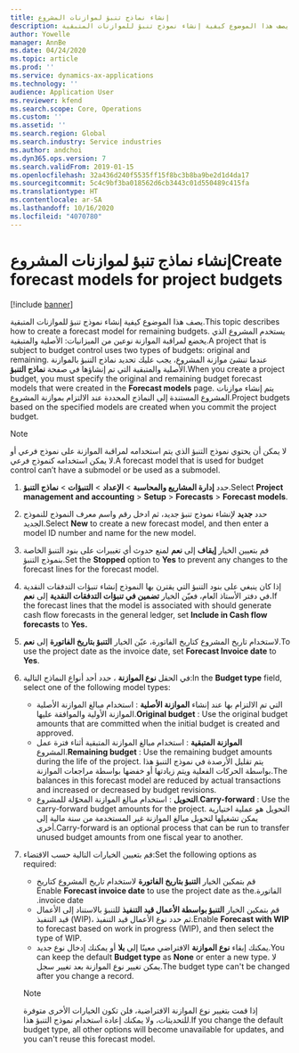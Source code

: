 ```yaml
---
title: إنشاء نماذج تنبؤ لموازنات المشروع
description: يصف هذا الموضوع كيفية إنشاء نموذج تنبؤ للموازنات المتبقية.
author: Yowelle
manager: AnnBe
ms.date: 04/24/2020
ms.topic: article
ms.prod: ''
ms.service: dynamics-ax-applications
ms.technology: ''
audience: Application User
ms.reviewer: kfend
ms.search.scope: Core, Operations
ms.custom: ''
ms.assetid: ''
ms.search.region: Global
ms.search.industry: Service industries
ms.author: andchoi
ms.dyn365.ops.version: 7
ms.search.validFrom: 2019-01-15
ms.openlocfilehash: 32a436d240f5535ff15f8bc3b8ba9be2d1d4da17
ms.sourcegitcommit: 5c4c9bf3ba018562d6cb3443c01d550489c415fa
ms.translationtype: HT
ms.contentlocale: ar-SA
ms.lasthandoff: 10/16/2020
ms.locfileid: "4070780"
---
```

# <a name="create-forecast-models-for-project-budgets"></a><span data-ttu-id="82307-103">إنشاء نماذج تنبؤ لموازنات المشروع</span><span class="sxs-lookup"><span data-stu-id="82307-103">Create forecast models for project budgets</span></span> 

[!include [banner](../includes/banner.md)]

<span data-ttu-id="82307-104">يصف هذا الموضوع كيفية إنشاء نموذج تنبؤ للموازنات المتبقية.</span><span class="sxs-lookup"><span data-stu-id="82307-104">This topic describes how to create a forecast model for remaining budgets.</span></span> <span data-ttu-id="82307-105">يستخدم المشروع الذي يخضع لمراقبة الموازنة نوعين من الميزانيات: الأصلية والمتبقية.</span><span class="sxs-lookup"><span data-stu-id="82307-105">A project that is subject to budget control uses two types of budgets: original and remaining.</span></span> <span data-ttu-id="82307-106">عندما تنشئ موازنة المشروع، يجب عليك تحديد نماذج التنبؤ بالموازنة الأصلية والمتبقية التي تم إنشاؤها في صفحة **نماذج التنبؤ**.</span><span class="sxs-lookup"><span data-stu-id="82307-106">When you create a project budget, you must specify the original and remaining budget forecast models that were created in the **Forecast models** page.</span></span> <span data-ttu-id="82307-107">يتم إنشاء موازنات المشروع المستندة إلى النماذج المحددة عند الالتزام بموازنة المشروع.</span><span class="sxs-lookup"><span data-stu-id="82307-107">Project budgets based on the specified models are created when you commit the project budget.</span></span>

> [!NOTE]
> <span data-ttu-id="82307-108">لا يمكن أن يحتوي نموذج التنبؤ الذي يتم استخدامه لمراقبة الموازنة على نموذج فرعي أو لا يمكن استخدامه كنموذج فرعي.</span><span class="sxs-lookup"><span data-stu-id="82307-108">A forecast model that is used for budget control can’t have a submodel or be used as a submodel.</span></span>

1. <span data-ttu-id="82307-109">حدد **إدارة المشاريع والمحاسبة‬** > **الإعداد** > **التنبؤات**  > **نماذج التنبؤ**.</span><span class="sxs-lookup"><span data-stu-id="82307-109">Select **Project management and accounting** > **Setup** > **Forecasts**  > **Forecast models**.</span></span>
2. <span data-ttu-id="82307-110">حدد **جديد** لإنشاء نموذج تنبؤ جديد، ثم ادخل رقم واسم معرف النموذج للنموذج الجديد.</span><span class="sxs-lookup"><span data-stu-id="82307-110">Select **New** to create a new forecast model, and then enter a model ID number and name for the new model.</span></span> 
3. <span data-ttu-id="82307-111">قم بتعيين الخيار **إيقاف** إلى **نعم** لمنع حدوث أي تغييرات على بنود التنبؤ الخاصة بنموذج التنبؤ.</span><span class="sxs-lookup"><span data-stu-id="82307-111">Set the **Stopped** option to **Yes** to prevent any changes to the forecast lines for the forecast model.</span></span> 
4. <span data-ttu-id="82307-112">إذا كان ينبغي على بنود التنبؤ التي يقترن بها النموذج إنشاء تنبؤات التدفقات النقدية في دفتر الأستاذ العام، فعيّن الخيار **تضمين في تنبؤات التدفقات النقدية** إلى **نعم.**</span><span class="sxs-lookup"><span data-stu-id="82307-112">If the forecast lines that the model is associated with should generate cash flow forecasts in the general ledger, set **Include in Cash flow forecasts** to **Yes.**</span></span> 
5. <span data-ttu-id="82307-113">لاستخدام تاريخ المشروع كتاريخ الفاتورة، عيّن الخيار **التنبؤ بتاريخ الفاتورة** إلى **نعم**.</span><span class="sxs-lookup"><span data-stu-id="82307-113">To use the project date as the invoice date, set **Forecast Invoice date** to **Yes**.</span></span> 
6. <span data-ttu-id="82307-114">في الحقل **نوع الموازنة** ، حدد أحد أنواع النماذج التالية:</span><span class="sxs-lookup"><span data-stu-id="82307-114">In the **Budget type** field, select one of the following model types:</span></span>

   - <span data-ttu-id="82307-115">**الموازنة الأصلية** : استخدام مبالغ الموازنة الأصلية‏‎ التي تم الالتزام بها عند إنشاء الموازنة الأولية والموافقة عليها.</span><span class="sxs-lookup"><span data-stu-id="82307-115">**Original budget** : Use the original budget amounts that are committed when the initial budget is created and approved.</span></span>
   - <span data-ttu-id="82307-116">**الموازنة المتبقية** : استخدام مبالغ الموازنة المتبقية أثناء فترة عمل المشروع.</span><span class="sxs-lookup"><span data-stu-id="82307-116">**Remaining budget** : Use the remaining budget amounts during the life of the project.</span></span> <span data-ttu-id="82307-117">يتم تقليل الأرصدة في نموذج التنبؤ هذا بواسطة الحركات الفعلية ويتم زيادتها أو خفضها بواسطة مراجعات الموازنة.</span><span class="sxs-lookup"><span data-stu-id="82307-117">The balances in this forecast model are reduced by actual transactions and increased or decreased by budget revisions.</span></span>
   - <span data-ttu-id="82307-118">**التحويل** : استخدام مبالغ الموازنة المحوّلة للمشروع.</span><span class="sxs-lookup"><span data-stu-id="82307-118">**Carry-forward** : Use the carry-forward budget amounts for the project.</span></span> <span data-ttu-id="82307-119">التحويل هو عملية اختيارية يمكن تشغيلها لتحويل مبالغ الموازنة غير المستخدمة من سنة مالية إلى أخرى.</span><span class="sxs-lookup"><span data-stu-id="82307-119">Carry-forward is an optional process that can be run to transfer unused budget amounts from one fiscal year to another.</span></span>

7. <span data-ttu-id="82307-120">قم بتعيين الخيارات التالية حسب الاقتضاء:</span><span class="sxs-lookup"><span data-stu-id="82307-120">Set the following options as required:</span></span>

   - <span data-ttu-id="82307-121">قم بتمكين الخيار **التنبؤ بتاريخ الفاتورة‬‏‫** لاستخدام تاريخ المشروع كتاريخ الفاتورة.</span><span class="sxs-lookup"><span data-stu-id="82307-121">Enable **Forecast invoice date** to use the project date as the invoice date.</span></span>
   - <span data-ttu-id="82307-122">قم بتمكين الخيار **التنبؤ بواسطة الأعمال قيد التنفيذ** للتنبؤ بالاستناد إلى الأعمال قيد التنفيذ (WIP)، ثم حدد نوع الأعمال قيد التنفيذ.</span><span class="sxs-lookup"><span data-stu-id="82307-122">Enable **Forecast with WIP** to forecast based on work in progress (WIP), and then select the type of WIP.</span></span> 
   - <span data-ttu-id="82307-123">يمكنك إبقاء **نوع الموازنة** الافتراضي معينًا إلى **بلا** أو يمكنك إدخال نوع جديد.</span><span class="sxs-lookup"><span data-stu-id="82307-123">You can keep the default **Budget type** as **None** or enter a new type.</span></span> <span data-ttu-id="82307-124">لا يمكن تغيير نوع الموازنة بعد تغيير سجل.</span><span class="sxs-lookup"><span data-stu-id="82307-124">The budget type can't be changed after you change a record.</span></span>     
    > [!NOTE]
    > <span data-ttu-id="82307-125">إذا قمت بتغيير نوع الموازنة الافتراضية، فلن تكون الخيارات الأخرى متوفرة للتحديثات، ولا يمكنك إعادة استخدام نموذج التنبؤ هذا.</span><span class="sxs-lookup"><span data-stu-id="82307-125">If you change the default budget type, all other options will become unavailable for updates, and you can't reuse this forecast model.</span></span> 
   


 

